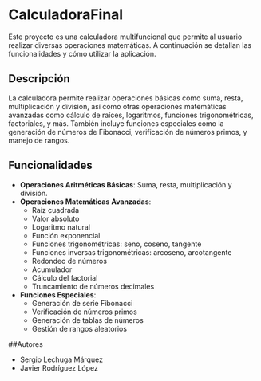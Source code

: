 # CalculadoraFinal

Este proyecto es una calculadora multifuncional que permite al usuario realizar diversas operaciones matemáticas. A continuación se detallan las funcionalidades y cómo utilizar la aplicación.

## Descripción

La calculadora permite realizar operaciones básicas como suma, resta, multiplicación y división, así como otras operaciones matemáticas avanzadas como cálculo de raíces, logaritmos, funciones trigonométricas, factoriales, y más. También incluye funciones especiales como la generación de números de Fibonacci, verificación de números primos, y manejo de rangos.

## Funcionalidades

- **Operaciones Aritméticas Básicas**: Suma, resta, multiplicación y división.
- **Operaciones Matemáticas Avanzadas**: 
  - Raíz cuadrada
  - Valor absoluto
  - Logaritmo natural
  - Función exponencial
  - Funciones trigonométricas: seno, coseno, tangente
  - Funciones inversas trigonométricas: arcoseno, arcotangente
  - Redondeo de números
  - Acumulador
  - Cálculo del factorial
  - Truncamiento de números decimales
- **Funciones Especiales**:
  - Generación de serie Fibonacci
  - Verificación de números primos
  - Generación de tablas de números
  - Gestión de rangos aleatorios

##Autores
- Sergio Lechuga Márquez
- Javier Rodríguez López

